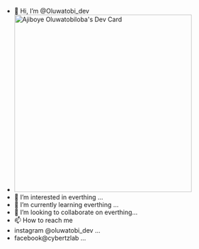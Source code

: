 - 👋 Hi, I’m @Oluwatobi_dev
- <a href="https://app.daily.dev/Oluwatobi Dev"><img src="https://api.daily.dev/devcards/efec75472da84868b41f0379d54fcc7f.png?r=4b4" width="400" alt="Ajiboye Oluwatobiloba's Dev Card"/></a>
- 👀 I’m interested in everthing ...
- 🌱 I’m currently learning everthing ...
- 💞️ I’m looking to collaborate on everthing...
- 📫 How to reach me 
- instagram @oluwatobi_dev ...
- facebook@cybertzlab ...

<!---
Intellihackz/Intellihackz is a ✨ special ✨ repository because its `README.md` (this file) appears on your GitHub profile.
You can click the Preview link to take a look at your changes.
--->
